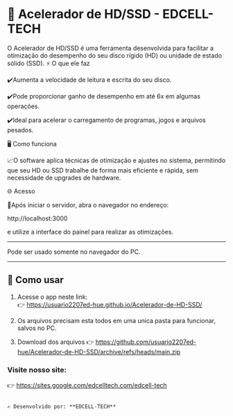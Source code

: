 # 🚀 Acelerador de HD/SSD - EDCELL-TECH

O Acelerador de HD/SSD é uma ferramenta desenvolvida para facilitar a otimização do desempenho do seu disco rígido (HD) ou unidade de estado sólido (SSD).
⚡ O que ele faz

✔️Aumenta a velocidade de leitura e escrita do seu disco.

✔️Pode proporcionar ganho de desempenho em até 6x em algumas operações.

✔️Ideal para acelerar o carregamento de programas, jogos e arquivos pesados.

🖥️ Como funciona

📈O software aplica técnicas de otimização e ajustes no sistema, permitindo que seu HD ou SSD trabalhe de forma mais eficiente e rápida, sem necessidade de upgrades de hardware.

🌐 Acesso

📝Após iniciar o servidor, abra o navegador no endereço:

http://localhost:3000


e utilize a interface do painel para realizar as otimizações.

---

Pode ser usado somente no navegador do PC.

---

## 🚀 Como usar
1. Acesse o app neste link:  
   👉 https://usuario2207ed-hue.github.io/Acelerador-de-HD-SSD/

2. Os arquivos precisam esta todos em uma unica pasta para funcionar, salvos no PC.   

3. Download dos arquivos
  👉 https://github.com/usuario2207ed-hue/Acelerador-de-HD-SSD/archive/refs/heads/main.zip

### Visite nosso site: 

   👉 https://sites.google.com/edcelltech.com/edcell-tech

```

✍️ Desenvolvido por: **EDCELL-TECH**
